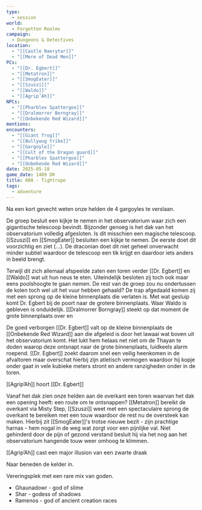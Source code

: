 ```yaml
---
type:
  - session
world:
  - Forgotten Realms
campaign:
  - Dungeons & Detectives
location:
  - "[[Castle Naerytar]]"
  - "[[Mere of Dead Men]]"
PCs:
  - "[[Dr. Egbert]]"
  - "[[Metatron]]"
  - "[[SmogEater]]"
  - "[[Szuszi]]"
  - "[[Waldo]]"
  - "[[Agrip’Ah]]"
NPCs:
  - "[[Pharblex Spattergoo]]"
  - "[[Dralmorrer Borngray]]"
  - "[[Onbekende Red Wizard]]"
mentions: 
encounters:
  - "[[Giant frog]]"
  - "[[Bullywug tribe]]"
  - "[[Gargoyle]]"
  - "[[Cult of the Dragon guard]]"
  - "[[Pharblex Spattergoo]]"
  - "[[Onbekende Red Wizard]]"
date: 2025-05-18
game_date: 1489 DR
title: 008 - Tightrope
tags:
  - adventure
---
```


Na een kort gevecht weten onze helden de 4 gargoyles te verslaan. 

De groep besluit een kijkje te nemen in het observatorium waar zich een gigantische telescoop bevindt. Bijzonder genoeg is het dak van het observatorium volledig afgesloten. Is dit misschien een magische telescoop. [[Szuszi]] en [[SmogEater]] besluiten een kijkje te nemen. De eerste doet dit voorzichtig en ziet (...). De draconian doet dit niet geheel onverwacht minder subtiel waardoor de telescoop een tik krijgt en daardoor iets anders in beeld brengt. 
 
Terwijl dit zich allemaal afspeelde zaten een toren verder [[Dr. Egbert]] en [[Waldo]] wat uit hun neus te eten. Uiteindelijk besloten zij toch ook maar eens poolshoogte te gaan nemen. De rest van de groep zou nu ondertussen de kolen toch wel uit het vuur hebben gehaald? De trap afgedaald komen zij met een sprong op de kleine binnenplaats die verlaten is. Met wat gesluip komt Dr. Egbert bij de poort naar de grotere binnenplaats. Waar Waldo is gebleven is onduidelijk. [[Dralmorrer Borngray]] steekt op dat moment de grote binnenplaats over en 

De goed verborgen [[Dr. Egbert]] valt op de kleine binnenplaats de [[Onbekende Red Wizard]] aan die afgeleid is door het lawaai wat boven uit het observatorium komt. Het lukt hem helaas net niet om de Thayan te doden waarop deze ontsnapt naar de grote binnenplaats, luidkeels alarm roepend. [[Dr. Egbert]] zoekt daarom snel een veilig heenkomen in de afvaltoren maar overschat hierbij zijn atletisch vermogen waardoor hij kopje onder gaat in vele kubieke meters stront en andere ranzigheden onder in de toren.

[[Agrip’Ah]]  hoort [[Dr. Egbert]]

Vanaf het dak zien onze helden aan de overkant een toren waarvan het dak een opening heeft: een route om te ontsnappen? [[Metatron]] bereikt de overkant via Misty Step, [[Szuszi]] weet met een spectaculaire sprong de overkant te bereiken met een touw waardoor de rest nu de oversteek kan maken. Hierbij zit [[SmogEater]]'s trotse nieuwe bezit - zijn prachtige harnas - hem nogal in de weg wat zorgt voor een pijnlijke val. Niet gehinderd door de pijn of gezond verstand besluit hij via het nog aan het observatorium hangende touw weer omhoog te klimmen.

[[Agrip’Ah]] cast een major illusion van een zwarte draak

Naar beneden de kelder in.

Vereringsplek met een rare mix van goden. 
- Ghaunadowr - god of slime
- Shar - godess of shadows
- Ramenos - god of ancient creation races

